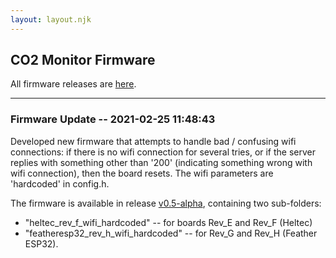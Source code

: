 ```yaml
---
layout: layout.njk
---
```


## CO2 Monitor Firmware

All firmware releases are [here](https://gitlab.com/p-v-o-s/co2/co2monitor-firmware/-/tree/master/releases).

---
### Firmware Update -- 2021-02-25 11:48:43

Developed new firmware that attempts to handle bad / confusing wifi connections: if there is no wifi connection for several tries, or if the server replies with something other than '200' (indicating something wrong with wifi connection), then the board resets. The wifi parameters are 'hardcoded' in config.h.  

The firmware is available in release [v0.5-alpha](https://gitlab.com/p-v-o-s/co2/co2monitor-firmware/-/raw/master/releases/v0.5-alpha.zip), containing two sub-folders:

- "heltec_rev_f_wifi_hardcoded" -- for boards Rev_E and Rev_F (Heltec)
- "featheresp32_rev_h_wifi_hardcoded" -- for Rev_G and Rev_H (Feather ESP32).
